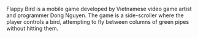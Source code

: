 Flappy Bird is a mobile game developed by Vietnamese video game artist and programmer Dong Nguyen. The game is a side-scroller where the player controls a bird, attempting to fly between columns of green pipes without hitting them.
